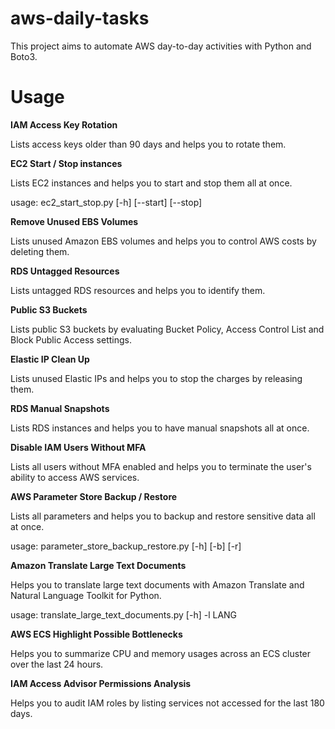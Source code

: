 # aws-daily-tasks

This project aims to automate AWS day-to-day activities with Python and Boto3.

# Usage

**IAM Access Key Rotation**

Lists access keys older than 90 days and helps you to rotate them.

**EC2 Start / Stop instances**

Lists EC2 instances and helps you to start and stop them all at once.

usage: ec2_start_stop.py [-h] [--start] [--stop]

**Remove Unused EBS Volumes**

Lists unused Amazon EBS volumes and helps you to control AWS costs by deleting them.

**RDS Untagged Resources**

Lists untagged RDS resources and helps you to identify them.

**Public S3 Buckets**

Lists public S3 buckets by evaluating Bucket Policy, Access Control List and Block Public Access settings.

**Elastic IP Clean Up**

Lists unused Elastic IPs and helps you to stop the charges by releasing them.

**RDS Manual Snapshots**

Lists RDS instances and helps you to have manual snapshots all at once.

**Disable IAM Users Without MFA**

Lists all users without MFA enabled and helps you to terminate the user's ability to access AWS services.

**AWS Parameter Store Backup / Restore**

Lists all parameters and helps you to backup and restore sensitive data all at once.

usage: parameter_store_backup_restore.py [-h] [-b] [-r]

**Amazon Translate Large Text Documents**

Helps you to translate large text documents with Amazon Translate and Natural Language Toolkit for Python.

usage: translate_large_text_documents.py [-h] -l LANG

**AWS ECS Highlight Possible Bottlenecks**

Helps you to summarize CPU and memory usages across an ECS cluster over the last 24 hours.

**IAM Access Advisor Permissions Analysis**

Helps you to audit IAM roles by listing services not accessed for the last 180 days.

